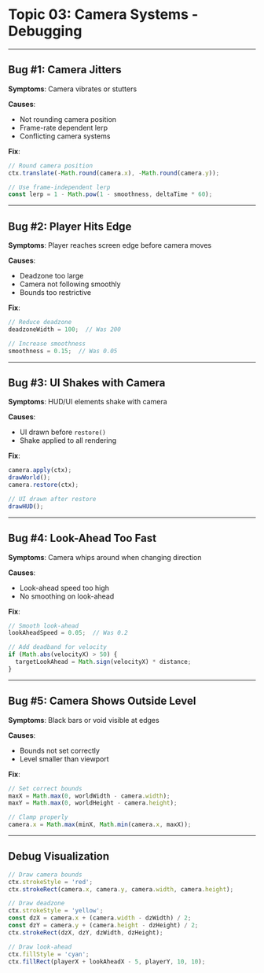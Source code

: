 # Topic 03: Camera Systems - Debugging

---

## Bug #1: Camera Jitters

**Symptoms**: Camera vibrates or stutters

**Causes**:
- Not rounding camera position
- Frame-rate dependent lerp
- Conflicting camera systems

**Fix**:
```typescript
// Round camera position
ctx.translate(-Math.round(camera.x), -Math.round(camera.y));

// Use frame-independent lerp
const lerp = 1 - Math.pow(1 - smoothness, deltaTime * 60);
```

---

## Bug #2: Player Hits Edge

**Symptoms**: Player reaches screen edge before camera moves

**Causes**:
- Deadzone too large
- Camera not following smoothly
- Bounds too restrictive

**Fix**:
```typescript
// Reduce deadzone
deadzoneWidth = 100;  // Was 200

// Increase smoothness
smoothness = 0.15;  // Was 0.05
```

---

## Bug #3: UI Shakes with Camera

**Symptoms**: HUD/UI elements shake with camera

**Causes**:
- UI drawn before `restore()`
- Shake applied to all rendering

**Fix**:
```typescript
camera.apply(ctx);
drawWorld();
camera.restore(ctx);

// UI drawn after restore
drawHUD();
```

---

## Bug #4: Look-Ahead Too Fast

**Symptoms**: Camera whips around when changing direction

**Causes**:
- Look-ahead speed too high
- No smoothing on look-ahead

**Fix**:
```typescript
// Smooth look-ahead
lookAheadSpeed = 0.05;  // Was 0.2

// Add deadband for velocity
if (Math.abs(velocityX) > 50) {
  targetLookAhead = Math.sign(velocityX) * distance;
}
```

---

## Bug #5: Camera Shows Outside Level

**Symptoms**: Black bars or void visible at edges

**Causes**:
- Bounds not set correctly
- Level smaller than viewport

**Fix**:
```typescript
// Set correct bounds
maxX = Math.max(0, worldWidth - camera.width);
maxY = Math.max(0, worldHeight - camera.height);

// Clamp properly
camera.x = Math.max(minX, Math.min(camera.x, maxX));
```

---

## Debug Visualization

```typescript
// Draw camera bounds
ctx.strokeStyle = 'red';
ctx.strokeRect(camera.x, camera.y, camera.width, camera.height);

// Draw deadzone
ctx.strokeStyle = 'yellow';
const dzX = camera.x + (camera.width - dzWidth) / 2;
const dzY = camera.y + (camera.height - dzHeight) / 2;
ctx.strokeRect(dzX, dzY, dzWidth, dzHeight);

// Draw look-ahead
ctx.fillStyle = 'cyan';
ctx.fillRect(playerX + lookAheadX - 5, playerY, 10, 10);
```
